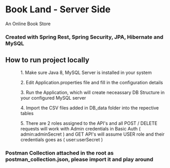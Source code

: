 <h1><b>Book Land - Server Side</b></h1>
<p>An Online Book Store</p>

<h3>Created with Spring Rest, Spring Security, JPA, Hibernate and MySQL</h3>

<h2>How to run project locally</h2>
<ul>
  <ol>1. Make sure Java 8, MySQL Server is installed in your system</ol>
  <ol>2. Edit Application.properties file and fill in the configuration details</ol>
  <ol>3. Run the Application, which will create neceassary DB Structure in your configured MySQL server</ol>
  <ol>4. Import the CSV files added in DB_data folder into the repective tables</ol>
  <ol>5. There are 2 roles assigned to the API's and all POST / DELETE requests will work with Admin credentials in Basic Auth ( admin:adminSecret ) and GET API's will assume USER role and their credentials goes as ( user:userSecret )</ol>
</ul>

<h3>Postman Collection attached in the root as postman_collection.json, please import it and play around</h3>
